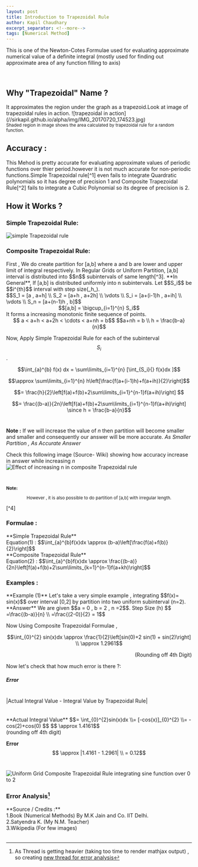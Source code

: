 ```yaml
---
layout: post
title: Introduction to Trapezoidal Rule
author: Kapil Chaudhary
excerpt_separator: <!--more-->
tags: [Numerical Method]
---
```

<div class="isa_info"><i class="fa fa-star"></i><p align="left">This is one of the Newton-Cotes Formulae used for evaluating approximate numerical value of a definite integral (mostly used for finding out approximate area of any function filling to axis)  </p></div><br />
<!--more-->
<div class="divider"></div>
<h2>Why "Trapezoidal" Name ?</h2>
It approximates the region under the graph as a trapezoid.Look at image of  trapezoidal rules in action.
![trapezoidal in action](//sirkapil.github.io/alpha/img/IMG_20170720_174523.jpg)
<br /><small>Shaded region in image shows the area calculated by trapezoidal rule for a random function.  </small>
<div class="divider"></div>
<h2>Accuracy : </h2>
This Mehod is pretty accurate for evaluating approximate values of periodic functions over thier period.however it is not much accurate for non-periodic functions.Simple Trapezoidal rule[^1] even fails to integrate Quardratic polynomials so it has degree of precision 1 and  Composite Trapezoidal Rule[^2] fails to integrate a Cubic Polynomial so its degree of precision is 2.
<div class="divider"></div>
<h2> How it Works ? </h2>
<h3>Simple Trapezoidal Rule:</h3>

![simple Trapezoidal rule](//sirkapil.github.io/alpha/img/IMG_20170720_181014.jpg)

<h3> Composite Trapezoidal Rule:</h3>
First , We do create partition for [a,b] where a and b are lower and upper limit of integral respectively.
In Regular Grids or Uniform Partition, [a,b] interval is distributed into $$n$$ subintervals of same length[^3].
**In General**, If [a,b] is distributed uniformly into n subintervals. Let $$S_i$$ be $$i^{th}$$ interval with step size(_h_).<br />
$$S_1 = [a , a+h] \\ S_2 = [a+h , a+2h] \\ \vdots \\ S_i = [a+(i-1)h , a+ih] \\ \vdots \\ S_n = [a+(n-1)h , b]$$ 
<center>
$$[a,b] = \bigcup_{i=1}^{n} S_i$$
</center>
It forms a increasing monotonic finite sequence of points.
<center>
$$ a < a+h < a+2h < \cdots < a+nh = b$$
$$a+nh = b \\ h = \frac{b-a}{n}$$</center>

Now, Apply Simple Trapezoidal Rule for each of the subinterval $$S_i$$.

$$\int_{a}^{b} f(x) dx = \sum\limits_{i=1}^{n} [\int_{S_i}{} f(x)dx ]$$

$$\approx \sum\limits_{i=1}^{n} h\left[\frac{f(a+(i-1)h)+f(a+ih)}{2}\right]$$

$$= \frac{h}{2}\left[f(a)+f(b)+2\sum\limits_{i=1}^{n-1}f(a+ih)\right] $$

$$= \frac{(b-a)}{2n}\left[f(a)+f(b)+2\sum\limits_{i=1}^{n-1}f(a+ih)\right]   \since h = \frac{b-a}{n}$$<br />
<div class="divider"></div>
<div class="isa_info">
<b>Note :</b> If we will increase the value of <i>n</i> then partition will  become smaller and smaller and consequently our answer will be more accurate.
<i>As Smaller Partition , As Accurate Answer</i></div>

Check this following image
(Source- Wiki) showing how accuracy increase in answer while increasing _n_
![Effect of increasing n in composite Trapezoidal rule](//sirkapil.github.io/alpha/img/trapezium2.gif)

<br />
<div class="box1">
<small><b><p>Note:</p></b><center>
<p>However , it is also possible to do partition of [a,b] with irregular length.</p></center>
</small>
</div>[^4]

<div class="divider"></div>

<h3>Formulae :</h3>
**Simple Trapezoidal Rule**
<br />Equation(1) :
$$\int_{a}^{b}f(x)dx \approx (b-a)\left[\frac{f(a)+f(b)}{2}\right]$$<br />
**Composite Trapezoidal Rule**<br />
Equation(2) :
$$\int_{a}^{b}f(x)dx \approx \frac{(b-a)}{2n}\left[f(a)+f(b)+2\sum\limits_{k=1}^{n-1}f(a+kh)\right]$$ 

<div class="divider"></div>
<h3>Examples :</h3>
**Example (1)**
Let's take a very simple example , integrating $$f(x)= sin(x)$$ over interval [0,2] by partition into two uniform subinterval (n=2). <br />
**Answer**
We are given $$a = 0 , b = 2 , n =2$$.
Step Size (h) $$ =\frac{(b-a)}{n} \\ =\frac{(2-0)}{2} = 1$$

Now Using Composite Trapezoidal Formulae ,

$$\int_{0}^{2} sin(x)dx \approx \frac{1}{2}\left[sin(0)+2 sin(1) + sin(2)\right] \\ \approx 1.2961$$
<p align="right"> (Rounding off 4th Digit)
</p>

Now let's check that how much error is there ?: <br />
<div class="isa_warning">
<h5>Error</h5> <br /> |Actual Integral Value - Integral Value by Trapezoidal Rule|</div>
<br /><br />
**Actual Integral Value** $$= \int_{0}^{2}sin(x)dx \\= [-cos(x)]_{0}^{2} \\= -cos(2)+cos(0) $$ $$ \approx 1.4161$$<br />(rounding off 4th digit)<br />

**Error** $$ \approx |1.4161 - 1.2961| \\ = 0.12$$
<br />

![Uniform Grid Composite Trapezoidal Rule integrating sine function over 0 to 2](//sirkapil.github.io/alpha/img/IMG_20170720_180952.jpg)
<div class="divider"></div>

### Error Analysis[^5]



<div class="divider"></div>
**Source / Credits :** <br />
1.Book (Numerical Methods) By M.K Jain and Co. IIT Delhi.<br />
2.Satyendra K. (My N.M. Teacher)<br />
3.Wikipedia (For few images)<br /><br />




[^1]: Simple Trapezoidal Rule is just a special case of composite Trapezoidal Rule with (n=1), i.e. in simple trapezoidal rule , we don't partition the interval [a,b] into further subintervals.
[^2]: Composite Trapezoidal Rule is much accurate than Simple Trapezoidal Rule.
[^3]: that same length is named as _Step Size_ , denoted by _h_ and is always a positive number.
[^4]: Link to Article [Trapezoidal Rule with non-uniform step size](/non-uniform-step-size-trapezoidal-rule)
[^5]: As Thread is getting heavier (taking too time to render mathjax output) , so creating [new thread for error analysis](/error-analysis-trapezoidal)


